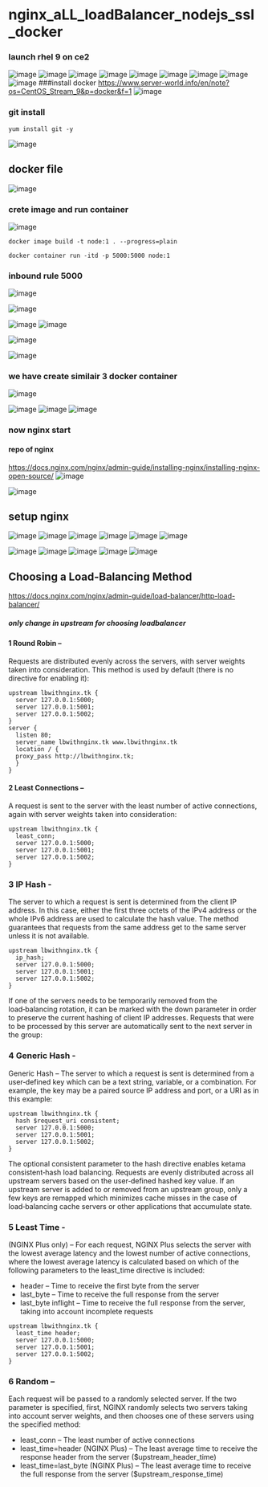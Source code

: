# nginx_aLL_loadBalancer_nodejs_ssl_docker
### launch rhel 9 on ce2
![image](https://user-images.githubusercontent.com/40553867/206892222-a178c37d-25ca-4cbd-a3ce-254aac835c97.png)
![image](https://user-images.githubusercontent.com/40553867/206892240-6620ec3a-6fbd-420b-8b9b-d3f7b498cd4c.png)
![image](https://user-images.githubusercontent.com/40553867/206892255-ed39be9f-a462-42ab-9ea0-f94a8368de8b.png)
![image](https://user-images.githubusercontent.com/40553867/206892260-eafc8cb2-9565-4d76-9a13-e186b3e56433.png)
![image](https://user-images.githubusercontent.com/40553867/206892266-89fc7c56-2667-4b97-bd53-4ccad29560d9.png)
![image](https://user-images.githubusercontent.com/40553867/206892274-c3b48947-c73c-474a-8c18-082d69b09183.png)
![image](https://user-images.githubusercontent.com/40553867/206892292-9ee2b5b0-33d5-4631-ad68-2567c6a88020.png)
![image](https://user-images.githubusercontent.com/40553867/206892307-581e34bf-7dd9-4ab5-9b1e-befb04ffe295.png)
![image](https://user-images.githubusercontent.com/40553867/206892330-8f3281fa-acde-4df5-b3ae-38241daeee39.png)
###install docker 
https://www.server-world.info/en/note?os=CentOS_Stream_9&p=docker&f=1
![image](https://user-images.githubusercontent.com/40553867/206893422-c23fb4d5-de04-4d20-8684-db82a7589905.png)
### git install 
```
yum install git -y
```
![image](https://user-images.githubusercontent.com/40553867/206893761-8adf2b5e-01a6-40a2-9a4c-7a009f01ee79.png)
## docker file
![image](https://user-images.githubusercontent.com/40553867/206894735-81ab1cd6-2ed8-41db-8324-790d28b1065a.png)
### crete image and run container
![image](https://user-images.githubusercontent.com/40553867/206894956-caf54c1e-a365-4d1e-ac60-cc5d844a7bc0.png)

```
docker image build -t node:1 . --progress=plain
```
```
docker container run -itd -p 5000:5000 node:1 
```
### inbound rule 5000
![image](https://user-images.githubusercontent.com/40553867/206894864-2fe18fea-51dd-4211-9ff7-3a55a20f0c5b.png)

![image](https://user-images.githubusercontent.com/40553867/206895147-08bf8d2e-7ce1-42a1-917d-f6e189aa62f0.png)

![image](https://user-images.githubusercontent.com/40553867/206895154-9408974d-6f0f-4c1f-a4cf-c46fc9b3f541.png)
![image](https://user-images.githubusercontent.com/40553867/206895176-84872148-030b-4374-ab5d-4dd62f94ea4b.png)

![image](https://user-images.githubusercontent.com/40553867/206895214-4bb07531-0335-42f3-b3fa-408aa9e81cca.png)


![image](https://user-images.githubusercontent.com/40553867/206895353-f563cde6-f2fa-47cb-bf6f-e56318c6ccfb.png)

### we have create similair 3 docker container 
![image](https://user-images.githubusercontent.com/40553867/206896367-c7c0f116-997d-4b92-81a9-78164d6a27d5.png)

![image](https://user-images.githubusercontent.com/40553867/206896905-07275e0c-7b9d-48ce-afac-93a30227105c.png)
![image](https://user-images.githubusercontent.com/40553867/206896917-673b36bf-4efb-4f7b-b85c-d5360b8ec1f0.png)
![image](https://user-images.githubusercontent.com/40553867/206896919-7c0dda3a-799e-4932-bf99-0d7a7e673c3c.png)

### now nginx start
#### repo of nginx
https://docs.nginx.com/nginx/admin-guide/installing-nginx/installing-nginx-open-source/
![image](https://user-images.githubusercontent.com/40553867/206949294-f25068b9-1702-4b93-aea1-c8b89da1f6f8.png)

![image](https://user-images.githubusercontent.com/40553867/206949345-7cbe9af1-e405-4d3a-81f5-1c51c318e02b.png)

## setup nginx
![image](https://user-images.githubusercontent.com/40553867/206951221-7a62587d-9ff9-4aac-ac25-2140f4588a8e.png)
![image](https://user-images.githubusercontent.com/40553867/206951894-a30995fd-7094-4087-b207-6ac309ebd23a.png)
![image](https://user-images.githubusercontent.com/40553867/206952032-a7d43b2d-e81a-4eb8-925d-c39862f69b12.png)
![image](https://user-images.githubusercontent.com/40553867/206952106-31a986b8-52bd-4595-b113-7ad2162f999b.png)
![image](https://user-images.githubusercontent.com/40553867/206952800-46a9408a-1f5e-493a-b5b9-aadaf26380b0.png)
![image](https://user-images.githubusercontent.com/40553867/206956111-4f3c9225-a869-453d-bd99-8c45933ac8b5.png)

![image](https://user-images.githubusercontent.com/40553867/206956137-081ea263-97d1-4e6e-9099-6ed178c81258.png)
![image](https://user-images.githubusercontent.com/40553867/206956163-6adfb1f7-022b-4966-9e31-5b0c4ab323bd.png)
![image](https://user-images.githubusercontent.com/40553867/206956323-ac2caad2-d08b-4788-be1a-119851970b37.png)
![image](https://user-images.githubusercontent.com/40553867/206956340-33bc4b57-c3f9-449f-804d-d270b985a1c1.png)
![image](https://user-images.githubusercontent.com/40553867/206956354-532e6dbf-1754-4b5d-9223-e87e24439fe0.png)
## Choosing a Load-Balancing Method
https://docs.nginx.com/nginx/admin-guide/load-balancer/http-load-balancer/
 ##### only change in upstream for choosing loadbalancer
#### 1 Round Robin – 
Requests are distributed evenly across the servers, with server weights taken into consideration. This method is used by default (there is no directive for enabling it):

```
upstream lbwithnginx.tk {
  server 127.0.0.1:5000;
  server 127.0.0.1:5001;
  server 127.0.0.1:5002;
}
server {
  listen 80;
  server_name lbwithnginx.tk www.lbwithnginx.tk
  location / {
  proxy_pass http://lbwithnginx.tk;
  }
}
```
#### 2 Least Connections –
A request is sent to the server with the least number of active connections, again with server weights taken into consideration:

```
upstream lbwithnginx.tk {
  least_conn;
  server 127.0.0.1:5000;
  server 127.0.0.1:5001;
  server 127.0.0.1:5002;
}
```
### 3 IP Hash -
The server to which a request is sent is determined from the client IP address. In this case, either the first three octets of the IPv4 address or the whole IPv6 address are used to calculate the hash value. The method guarantees that requests from the same address get to the same server unless it is not available.
```
upstream lbwithnginx.tk {
  ip_hash;
  server 127.0.0.1:5000;
  server 127.0.0.1:5001;
  server 127.0.0.1:5002;
}
```
If one of the servers needs to be temporarily removed from the load‑balancing rotation, it can be marked with the down parameter in order to preserve the current hashing of client IP addresses. Requests that were to be processed by this server are automatically sent to the next server in the group:
### 4 Generic Hash -
Generic Hash – The server to which a request is sent is determined from a user‑defined key which can be a text string, variable, or a combination. For example, the key may be a paired source IP address and port, or a URI as in this example:

```
upstream lbwithnginx.tk {
  hash $request_uri consistent;
  server 127.0.0.1:5000;
  server 127.0.0.1:5001;
  server 127.0.0.1:5002;
}
```
The optional consistent parameter to the hash directive enables ketama consistent‑hash load balancing. Requests are evenly distributed across all upstream servers based on the user‑defined hashed key value. If an upstream server is added to or removed from an upstream group, only a few keys are remapped which minimizes cache misses in the case of load‑balancing cache servers or other applications that accumulate state.
### 5 Least Time - 
(NGINX Plus only) – For each request, NGINX Plus selects the server with the lowest average latency and the lowest number of active connections, where the lowest average latency is calculated based on which of the following parameters to the least_time directive is included:

+ header – Time to receive the first byte from the server
+ last_byte – Time to receive the full response from the server
+ last_byte inflight – Time to receive the full response from the server, taking into account incomplete requests

```
upstream lbwithnginx.tk {
  least_time header;
  server 127.0.0.1:5000;
  server 127.0.0.1:5001;
  server 127.0.0.1:5002;
}
```

### 6 Random – 
Each request will be passed to a randomly selected server. If the two parameter is specified, first, NGINX randomly selects two servers taking into account server weights, and then chooses one of these servers using the specified method:

+ least_conn – The least number of active connections
+ least_time=header (NGINX Plus) – The least average time to receive the response header from the server ($upstream_header_time)
+ least_time=last_byte (NGINX Plus) – The least average time to receive the full response from the server ($upstream_response_time)
